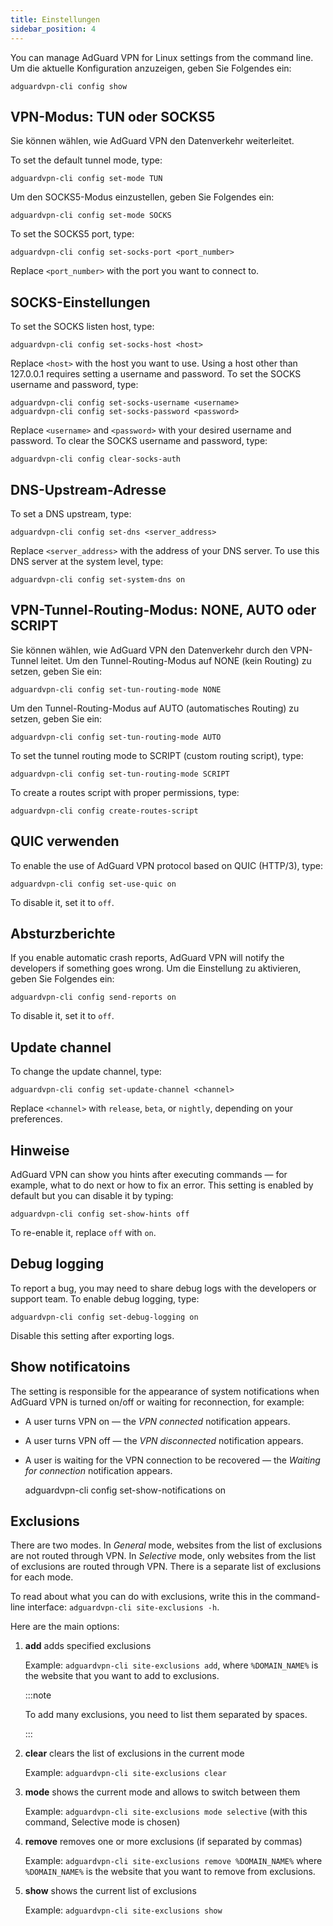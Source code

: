 ```yaml
---
title: Einstellungen
sidebar_position: 4
---
```


You can manage AdGuard VPN for Linux settings from the command line. Um die aktuelle Konfiguration anzuzeigen, geben Sie Folgendes ein:

```
adguardvpn-cli config show
```

## VPN-Modus: TUN oder SOCKS5

Sie können wählen, wie AdGuard VPN den Datenverkehr weiterleitet.

To set the default tunnel mode, type:

```
adguardvpn-cli config set-mode TUN
```

Um den SOCKS5-Modus einzustellen, geben Sie Folgendes ein:

```
adguardvpn-cli config set-mode SOCKS
```

To set the SOCKS5 port, type:

```
adguardvpn-cli config set-socks-port <port_number>
```

Replace `<port_number>` with the port you want to connect to.

## SOCKS-Einstellungen

To set the SOCKS listen host, type:

```
adguardvpn-cli config set-socks-host <host>
```

Replace `<host>` with the host you want to use. Using a host other than 127.0.0.1 requires setting a username and password. To set the SOCKS username and password, type:

```
adguardvpn-cli config set-socks-username <username>
adguardvpn-cli config set-socks-password <password>
```

Replace `<username>` and `<password>` with your desired username and password. To clear the SOCKS username and password, type:

```
adguardvpn-cli config clear-socks-auth
```

## DNS-Upstream-Adresse

To set a DNS upstream, type:

```
adguardvpn-cli config set-dns <server_address>
```

Replace `<server_address>` with the address of your DNS server. To use this DNS server at the system level, type:

```
adguardvpn-cli config set-system-dns on
```

## VPN-Tunnel-Routing-Modus: NONE, AUTO oder SCRIPT

Sie können wählen, wie AdGuard VPN den Datenverkehr durch den VPN-Tunnel leitet. Um den Tunnel-Routing-Modus auf NONE (kein Routing) zu setzen, geben Sie ein:

```
adguardvpn-cli config set-tun-routing-mode NONE
```

Um den Tunnel-Routing-Modus auf AUTO (automatisches Routing) zu setzen, geben Sie ein:

```
adguardvpn-cli config set-tun-routing-mode AUTO
```

To set the tunnel routing mode to SCRIPT (custom routing script), type:

```
adguardvpn-cli config set-tun-routing-mode SCRIPT
```

To create a routes script with proper permissions, type:

```
adguardvpn-cli config create-routes-script
```

## QUIC verwenden

To enable the use of AdGuard VPN protocol based on QUIC (HTTP/3), type:

```
adguardvpn-cli config set-use-quic on
```

To disable it, set it to `off`.

## Absturzberichte

If you enable automatic crash reports, AdGuard VPN will notify the developers if something goes wrong. Um die Einstellung zu aktivieren, geben Sie Folgendes ein:

```
adguardvpn-cli config send-reports on
```

To disable it, set it to `off`.

## Update channel

To change the update channel, type:

```
adguardvpn-cli config set-update-channel <channel>
```

Replace `<channel>` with `release`, `beta`, or `nightly`, depending on your preferences.

## Hinweise

AdGuard VPN can show you hints after executing commands — for example, what to do next or how to fix an error. This setting is enabled by default but you can disable it by typing:

```
adguardvpn-cli config set-show-hints off
```

To re-enable it, replace `off` with `on`.

## Debug logging

To report a bug, you may need to share debug logs with the developers or support team. To enable debug logging, type:

```
adguardvpn-cli config set-debug-logging on
```

Disable this setting after exporting logs.

## Show notificatoins

The setting is responsible for the appearance of system notifications when AdGuard VPN is turned on/off or waiting for reconnection, for example:

- A user turns VPN on — the _VPN connected_ notification appears.
- A user turns VPN off — the _VPN disconnected_ notification appears.
- A user is waiting for the VPN connection to be recovered — the _Waiting for connection_ notification appears.

    adguardvpn-cli config set-show-notifications on

## Exclusions

There are two modes. In _General_ mode, websites from the list of exclusions are not routed through VPN. In _Selective_ mode, only websites from the list of exclusions are routed through VPN. There is a separate list of exclusions for each mode.

To read about what you can do with exclusions, write this in the command-line interface: `adguardvpn-cli site-exclusions -h`.

Here are the main options:

1. **add** adds specified exclusions

    Example: `adguardvpn-cli site-exclusions add`, where `%DOMAIN_NAME%` is the website that you want to add to exclusions.

    :::note

    To add many exclusions, you need to list them separated by spaces.

    :::

2. **clear** clears the list of exclusions in the current mode

    Example: `adguardvpn-cli site-exclusions clear`

3. **mode** shows the current mode and allows to switch between them

    Example: `adguardvpn-cli site-exclusions mode selective` (with this command, Selective mode is chosen)

4. **remove** removes one or more exclusions (if separated by commas)

    Example: `adguardvpn-cli site-exclusions remove %DOMAIN_NAME%` where `%DOMAIN_NAME%` is the website that you want to remove from exclusions.

5. **show** shows the current list of exclusions

    Example: `adguardvpn-cli site-exclusions show`
